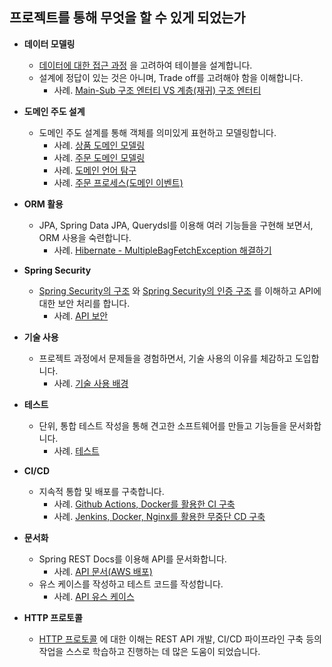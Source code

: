 ## 프로젝트를 통해 무엇을 할 수 있게 되었는가

- **데이터 모델링** 
  - [데이터에 대한 접근 과정](https://github.com/eastshine-high/til/blob/main/relational-database/data-access/database-storage-structure.md) 을 고려하여 테이블을 설계합니다. 
  - 설계에 정답이 있는 것은 아니며, Trade off를 고려해야 함을 이해합니다.
    - 사례. [Main-Sub 구조 엔터티 VS 계층(재귀) 구조 엔터티](#entity-design)

- **도메인 주도 설계**
  - 도메인 주도 설계를 통해 객체를 의미있게 표현하고 모델링합니다.
    - 사례. [상품 도메인 모델링](https://github.com/eastshine-high/auction-backend/blob/main/readme/product.md)
    - 사례. [주문 도메인 모델링](https://github.com/eastshine-high/auction-backend/blob/main/readme/order.md)
    - 사례. [도메인 언어 탐구](https://github.com/eastshine-high/auction-backend/wiki/%EB%8F%84%EB%A9%94%EC%9D%B8-%EC%96%B8%EC%96%B4-%ED%83%90%EA%B5%AC)
    - 사례. [주문 프로세스(도메인 이벤트)](https://github.com/eastshine-high/auction-backend/blob/main/readme/order-process.md)

- **ORM 활용** 
  - JPA, Spring Data JPA, Querydsl를 이용해 여러 기능들을 구현해 보면서, ORM 사용을 숙련합니다.
    - 사례. [Hibernate - MultipleBagFetchException 해결하기](#multiple-bag-fetch-exception)

- **Spring Security**
  - [Spring Security의 구조](https://github.com/eastshine-high/til/blob/main/spring/spring-security/architecture.md) 와 [Spring Security의 인증 구조](https://github.com/eastshine-high/til/blob/main/spring/spring-security/authentication/servlet-authentication-architecture.md) 를 이해하고 API에 대한 보안 처리를 합니다.
    - 사례. [API 보안](https://github.com/eastshine-high/auction-backend/blob/main/readme/security.md)

- **기술 사용**
  - 프로젝트 과정에서 문제들을 경험하면서, 기술 사용의 이유를 체감하고 도입합니다.
    - 사례. [기술 사용 배경](https://github.com/eastshine-high/auction-backend/blob/main/readme/why-use.md)

- **테스트** 
  - 단위, 통합 테스트 작성을 통해 견고한 소프트웨어를 만들고 기능들을 문서화합니다.
    - 사례. [테스트](https://github.com/eastshine-high/auction-backend/blob/main/readme/test.md)
- **CI/CD**
  - 지속적 통합 및 배포를 구축합니다.
    - 사례. [Github Actions, Docker를 활용한 CI 구축](https://github.com/eastshine-high/auction-backend/blob/main/readme/ci.md)
    - 사례. [Jenkins, Docker, Nginx를 활용한 무중단 CD 구축](https://github.com/eastshine-high/auction-backend/blob/main/readme/cd.md)

- **문서화**
  - Spring REST Docs를 이용해 API를 문서화합니다.
    - 사례. [API 문서(AWS 배포)](http://52.79.43.121/docs/index.html)
  - 유스 케이스를 작성하고 테스트 코드를 작성합니다.
    - 사례. [API 유스 케이스](https://eastshine.notion.site/5802417b375e474380a1a092e07e79fe?v=65b6e4f02626434597726a247cb3bf2e)

- **HTTP 프로토콜**
  - [HTTP 프로토콜](https://github.com/eastshine-high/til/tree/main/web) 에 대한 이해는 REST API 개발, CI/CD 파이프라인 구축 등의 작업을 스스로 학습하고 진행하는 데 많은 도움이 되었습니다.
